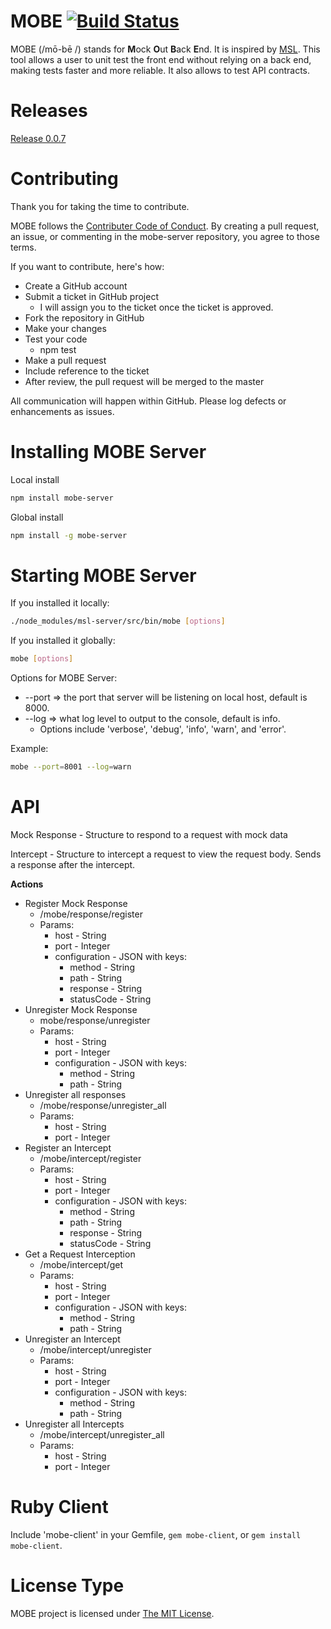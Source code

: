 MOBE [![Build Status](https://travis-ci.org/TIMBERings/mobe-server.svg)](http://travis-ci.org/TIMBERings/mobe-server)
=====

MOBE (/mō-bē /) stands for **M**ock **O**ut **B**ack **E**nd.  It is inspired by [MSL](http://finraos.github.io/MSL/).  This tool allows a user to unit test the front end without relying on a back end, making tests faster and more reliable.  It also allows to test API contracts.


Releases
==========
[Release 0.0.7](https://www.npmjs.com/package/mobe-server)

Contributing
==============
Thank you for taking the time to contribute. 

MOBE follows the [Contributer Code of Conduct](http://contributor-covenant.org/version/1/2/0/).  By creating a pull request, an issue, or commenting in the mobe-server repository, you agree to those terms.

If you want to contribute, here's how:

* Create a GitHub account
* Submit a ticket in GitHub project
  * I will assign you to the ticket once the ticket is approved.
* Fork the repository in GitHub
* Make your changes
* Test your code
  * npm test
* Make a pull request
* Include reference to the ticket
* After review, the pull request will be merged to the master

All communication will happen within GitHub.  Please log defects or enhancements as issues.

Installing MOBE Server
========================
Local install

```bash
npm install mobe-server
```

Global install

```bash
npm install -g mobe-server
```

Starting MOBE Server
======================
If you installed it locally:

```bash
./node_modules/msl-server/src/bin/mobe [options]
```

If you installed it globally:

```bash
mobe [options]
```

Options for MOBE Server:

* --port =>  the port that server will be listening on local host, default is 8000.
* --log =>  what log level to output to the console, default is info.  
  * Options include 'verbose', 'debug', 'info', 'warn', and 'error'.
 
Example:
```bash
mobe --port=8001 --log=warn
```

API
====================
Mock Response - Structure to respond to a request with mock data

Intercept - Structure to intercept a request to view the request body.  Sends a response after the intercept.

**Actions**
* Register Mock Response
  * /mobe/response/register
  * Params:
    * host - String
    * port - Integer
    * configuration - JSON with keys:
      * method - String
      * path - String
      * response - String
      * statusCode - String
* Unregister Mock Response
  * mobe/response/unregister
  * Params:
    * host - String
    * port - Integer
    * configuration - JSON with keys:
      * method - String
      * path - String
* Unregister all responses
  * /mobe/response/unregister_all
  * Params:
    * host - String
    * port - Integer
* Register an Intercept
  * /mobe/intercept/register
  * Params:
    * host - String
    * port - Integer
    * configuration - JSON with keys:
      * method - String
      * path - String
      * response - String
      * statusCode - String
* Get a Request Interception
  * /mobe/intercept/get
  * Params:
    * host - String
    * port - Integer
    * configuration - JSON with keys:
      * method - String
      * path - String
* Unregister an Intercept
  * /mobe/intercept/unregister
  * Params:
    * host - String
    * port - Integer
    * configuration - JSON with keys:
      * method - String
      * path - String
* Unregister all Intercepts
  * /mobe/intercept/unregister_all
  * Params:
    * host - String
    * port - Integer



Ruby Client
=============
Include 'mobe-client' in your Gemfile, `gem mobe-client`, or `gem install mobe-client`.


License Type
==============
MOBE project is licensed under [The MIT License](https://raw.githubusercontent.com/TIMBERings/mobe-server/master/LICENSE).
